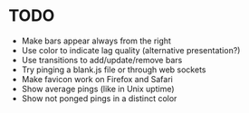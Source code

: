 # TODO

- Make bars appear always from the right
- Use color to indicate lag quality (alternative presentation?)
- Use transitions to add/update/remove bars
- Try pinging a blank.js file or through web sockets 
- Make favicon work on Firefox and Safari
- Show average pings (like in Unix uptime)
- Show not ponged pings in a distinct color
